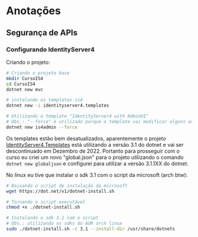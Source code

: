 # Anotações

## Segurança de APIs

### Configurando IdentityServer4

Criando o projeto:

```bash
# Criando o projeto base
mkdir CursoIS4
cd CursoIS4
dotnet new mvc

# instalando os templates is4
dotnet new -i identityserver4.templates

# Utilizando o template "IdentityServer4 with AdminUI"
# Obs.: "--force" é utilizado porque o template vai modificar alguns arquivos do projeto
dotnet new is4admin --force
```

Os templates estão bem desatualizados, aparentemente o projeto [IdentityServer4.Templates](https://github.com/IdentityServer/IdentityServer4.Templates) está utilizando a versão 3.1 do dotnet e vai ser descontinuado em Dezembro de 2022. Portanto para prosseguir com o curso eu criei um novo "global.json" para o projeto utilizando o comando  `dotnet new globaljson` e configurei para utilizar a versão 3.1.1XX do dotnet.

No linux eu tive que instalar o sdk 3.1 com o script da microsoft (arch btw):

```bash
# Baixando o script de instalação da microsoft
wget https://dot.net/v1/dotnet-install.sh

# Tornando o script executável
chmod +x ./dotnet-install.sh

# Instalando o sdk 3.1 com o script
# Obs.: utilizando os sdks do AUR arch linux
sudo ./dotnet-install.sh -c 3.1 --install-dir /usr/share/dotnets
```
